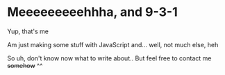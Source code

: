 # Meeeeeeeeehhha, and 9-3-1
Yup, that's me

Am just making some stuff with JavaScript and... well, not much else, heh

So uh, don't know now what to write about.. <!-- Now don't mention the template, I don't really want to use it now x3 -->
But feel free to contact me ~~somehow~~ ^^

<!-- Am saving this lil guide
**Meha931/Meha931** is a ✨ _special_ ✨ repository because its `README.md` (this file) appears on your GitHub profile.

Here are some ideas to get you started:

- 🔭 I’m currently working on ...
- 🌱 I’m currently learning ...
- 👯 I’m looking to collaborate on ...
- 🤔 I’m looking for help with ...
- 💬 Ask me about ...
- 📫 How to reach me: ...
- 😄 Pronouns: ...
- ⚡ Fun fact: ...
-->
